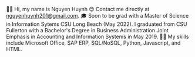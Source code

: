 👋🏽 Hi, my name is Nguyen Huynh 😊 Contact me directly at nguyenhuynh201@gmail.com. 
🎓 Soon to be grad with a Master of Science in Information Sytems CSU Long Beach (May 2022). I graduated from CSU Fullerton with a Bachelor's Degree in Business Administration Joint Emphasis in Accounting and Information Systems in May 2019.
💪🏽 My skills include Microsoft Office, SAP ERP, SQL/NoSQL, Python, Javascript, and HTML.
